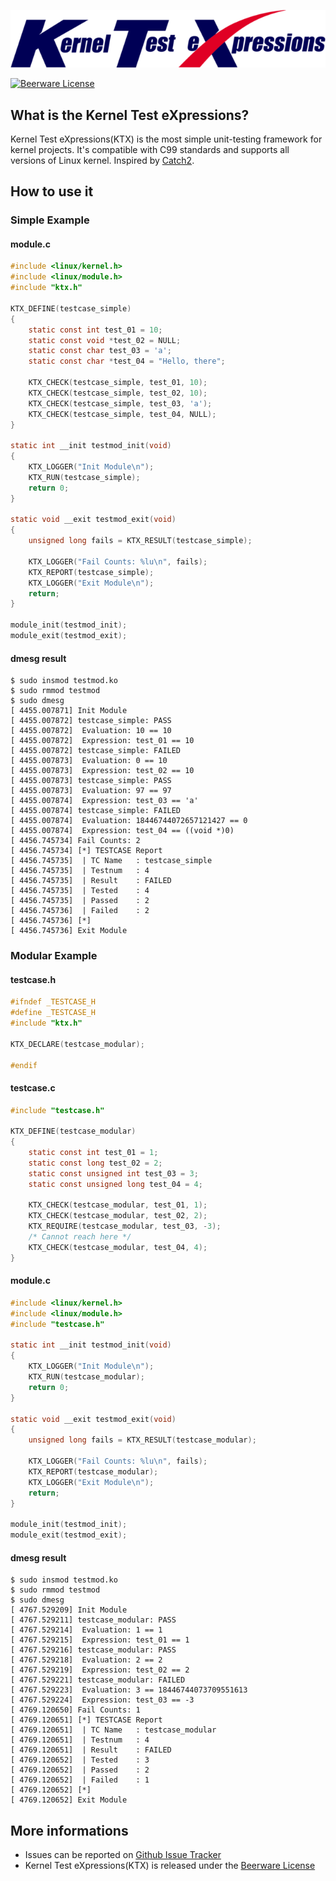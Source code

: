 ![ktx logo](logo.png)

[![Beerware License](https://img.shields.io/badge/license-Beerware-green.svg)](https://wikipedia.org/wiki/Beerware)


## What is the Kernel Test eXpressions?
Kernel Test eXpressions(KTX) is the most simple unit-testing framework for kernel projects.
It's compatible with C99 standards and supports all versions of Linux kernel.
Inspired by [Catch2](https://github.com/catchorg/Catch2).

## How to use it
### Simple Example
#### module.c
```C
#include <linux/kernel.h>
#include <linux/module.h>
#include "ktx.h"

KTX_DEFINE(testcase_simple)
{
	static const int test_01 = 10;
	static const void *test_02 = NULL;
	static const char test_03 = 'a';
	static const char *test_04 = "Hello, there";

	KTX_CHECK(testcase_simple, test_01, 10);
	KTX_CHECK(testcase_simple, test_02, 10);
	KTX_CHECK(testcase_simple, test_03, 'a');
	KTX_CHECK(testcase_simple, test_04, NULL);
}

static int __init testmod_init(void)
{
	KTX_LOGGER("Init Module\n");
	KTX_RUN(testcase_simple);
	return 0;
}

static void __exit testmod_exit(void)
{
	unsigned long fails = KTX_RESULT(testcase_simple);

	KTX_LOGGER("Fail Counts: %lu\n", fails);
	KTX_REPORT(testcase_simple);
	KTX_LOGGER("Exit Module\n");
	return;
}

module_init(testmod_init);
module_exit(testmod_exit);
```
#### dmesg result
```
$ sudo insmod testmod.ko
$ sudo rmmod testmod
$ sudo dmesg
[ 4455.007871] Init Module
[ 4455.007872] testcase_simple: PASS
[ 4455.007872] 	Evaluation: 10 == 10
[ 4455.007872] 	Expression: test_01 == 10
[ 4455.007872] testcase_simple: FAILED
[ 4455.007873] 	Evaluation: 0 == 10
[ 4455.007873] 	Expression: test_02 == 10
[ 4455.007873] testcase_simple: PASS
[ 4455.007873] 	Evaluation: 97 == 97
[ 4455.007874] 	Expression: test_03 == 'a'
[ 4455.007874] testcase_simple: FAILED
[ 4455.007874] 	Evaluation: 18446744072657121427 == 0
[ 4455.007874] 	Expression: test_04 == ((void *)0)
[ 4456.745734] Fail Counts: 2
[ 4456.745734] [*] TESTCASE Report
[ 4456.745735]  | TC Name   : testcase_simple
[ 4456.745735]  | Testnum   : 4
[ 4456.745735]  | Result    : FAILED
[ 4456.745735]  | Tested    : 4
[ 4456.745735]  | Passed    : 2
[ 4456.745736]  | Failed    : 2
[ 4456.745736] [*]
[ 4456.745736] Exit Module
```

### Modular Example
#### testcase.h
```C
#ifndef _TESTCASE_H
#define _TESTCASE_H
#include "ktx.h"

KTX_DECLARE(testcase_modular);

#endif
```
#### testcase.c
```C
#include "testcase.h"

KTX_DEFINE(testcase_modular)
{
	static const int test_01 = 1;
	static const long test_02 = 2;
	static const unsigned int test_03 = 3;
	static const unsigned long test_04 = 4;

	KTX_CHECK(testcase_modular, test_01, 1);
	KTX_CHECK(testcase_modular, test_02, 2);
	KTX_REQUIRE(testcase_modular, test_03, -3);
	/* Cannot reach here */
	KTX_CHECK(testcase_modular, test_04, 4);
}
```
#### module.c
```C
#include <linux/kernel.h>
#include <linux/module.h>
#include "testcase.h"

static int __init testmod_init(void)
{
	KTX_LOGGER("Init Module\n");
	KTX_RUN(testcase_modular);
	return 0;
}

static void __exit testmod_exit(void)
{
	unsigned long fails = KTX_RESULT(testcase_modular);

	KTX_LOGGER("Fail Counts: %lu\n", fails);
	KTX_REPORT(testcase_modular);
	KTX_LOGGER("Exit Module\n");
	return;
}

module_init(testmod_init);
module_exit(testmod_exit);
```
#### dmesg result
```
$ sudo insmod testmod.ko
$ sudo rmmod testmod
$ sudo dmesg
[ 4767.529209] Init Module
[ 4767.529211] testcase_modular: PASS
[ 4767.529214] 	Evaluation: 1 == 1
[ 4767.529215] 	Expression: test_01 == 1
[ 4767.529216] testcase_modular: PASS
[ 4767.529218] 	Evaluation: 2 == 2
[ 4767.529219] 	Expression: test_02 == 2
[ 4767.529221] testcase_modular: FAILED
[ 4767.529223] 	Evaluation: 3 == 18446744073709551613
[ 4767.529224] 	Expression: test_03 == -3
[ 4769.120650] Fail Counts: 1
[ 4769.120651] [*] TESTCASE Report
[ 4769.120651]  | TC Name   : testcase_modular
[ 4769.120651]  | Testnum   : 4
[ 4769.120651]  | Result    : FAILED
[ 4769.120652]  | Tested    : 3
[ 4769.120652]  | Passed    : 2
[ 4769.120652]  | Failed    : 1
[ 4769.120652] [*]
[ 4769.120652] Exit Module
```

## More informations
* Issues can be reported on [Github Issue Tracker](https://github.com/Revimal/ktx/issues)
* Kernel Test eXpressions(KTX) is released under the [Beerware License](https://github.com/Revimal/ktx/blob/master/LICENSE)
